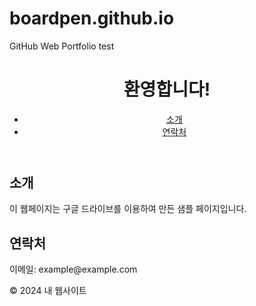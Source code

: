 # boardpen.github.io
GitHub Web Portfolio test
<!DOCTYPE html>
<html lang="ko">
<head>
    <meta charset="UTF-8">
    <meta name="viewport" content="width=device-width, initial-scale=1.0">
    <title>내 구글 드라이브 웹페이지</title>
    <link rel="stylesheet" href="styles.css"> <!-- CSS 파일 링크 (선택 사항) -->
    <script src="script.js" defer></script> <!-- JavaScript 파일 링크 (선택 사항) -->
</head>
<body>
    <header>
        <h1>환영합니다!</h1>
        <nav>
            <ul>
                <li><a href="#about">소개</a></li>
                <li><a href="#contact">연락처</a></li>
            </ul>
        </nav>
    </header>
    <main>
        <section id="about">
            <h2>소개</h2>
            <p>이 웹페이지는 구글 드라이브를 이용하여 만든 샘플 페이지입니다.</p>
        </section>
        <section id="contact">
            <h2>연락처</h2>
            <p>이메일: example@example.com</p>
        </section>
    </main>
    <footer>
        <p>&copy; 2024 내 웹사이트</p>
    </footer>
</body>
</html>
